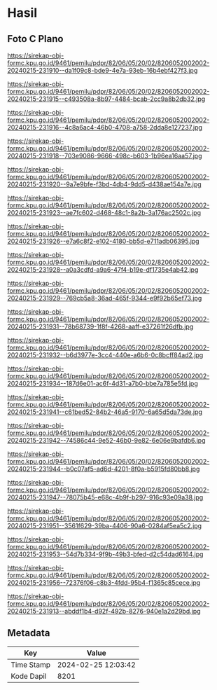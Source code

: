 # Hasil

## Foto C Plano

https://sirekap-obj-formc.kpu.go.id/9461/pemilu/pdpr/82/06/05/20/02/8206052002002-20240215-231910--da1f09c8-bde9-4e7a-93eb-16b4ebf427f3.jpg

https://sirekap-obj-formc.kpu.go.id/9461/pemilu/pdpr/82/06/05/20/02/8206052002002-20240215-231915--c493508a-8b97-4484-bcab-2cc9a8b2db32.jpg

https://sirekap-obj-formc.kpu.go.id/9461/pemilu/pdpr/82/06/05/20/02/8206052002002-20240215-231916--4c8a6ac4-46b0-4708-a758-2dda8e127237.jpg

https://sirekap-obj-formc.kpu.go.id/9461/pemilu/pdpr/82/06/05/20/02/8206052002002-20240215-231918--703e9086-9666-498c-b603-1b96ea16aa57.jpg

https://sirekap-obj-formc.kpu.go.id/9461/pemilu/pdpr/82/06/05/20/02/8206052002002-20240215-231920--9a7e9bfe-f3bd-4db4-9dd5-d438ae154a7e.jpg

https://sirekap-obj-formc.kpu.go.id/9461/pemilu/pdpr/82/06/05/20/02/8206052002002-20240215-231923--ae7fc602-d468-48c1-8a2b-3a176ac2502c.jpg

https://sirekap-obj-formc.kpu.go.id/9461/pemilu/pdpr/82/06/05/20/02/8206052002002-20240215-231926--e7a6c8f2-e102-4180-bb5d-e711adb06395.jpg

https://sirekap-obj-formc.kpu.go.id/9461/pemilu/pdpr/82/06/05/20/02/8206052002002-20240215-231928--a0a3cdfd-a9a6-47f4-b19e-df1735e4ab42.jpg

https://sirekap-obj-formc.kpu.go.id/9461/pemilu/pdpr/82/06/05/20/02/8206052002002-20240215-231929--769cb5a8-36ad-465f-9344-e9f92b65ef73.jpg

https://sirekap-obj-formc.kpu.go.id/9461/pemilu/pdpr/82/06/05/20/02/8206052002002-20240215-231931--78b68739-1f8f-4268-aaff-e37261f26dfb.jpg

https://sirekap-obj-formc.kpu.go.id/9461/pemilu/pdpr/82/06/05/20/02/8206052002002-20240215-231932--b6d3977e-3cc4-440e-a6b6-0c8bcff84ad2.jpg

https://sirekap-obj-formc.kpu.go.id/9461/pemilu/pdpr/82/06/05/20/02/8206052002002-20240215-231934--187d6e01-ac6f-4d31-a7b0-bbe7a785e5fd.jpg

https://sirekap-obj-formc.kpu.go.id/9461/pemilu/pdpr/82/06/05/20/02/8206052002002-20240215-231941--c61bed52-84b2-46a5-9170-6a65d5da73de.jpg

https://sirekap-obj-formc.kpu.go.id/9461/pemilu/pdpr/82/06/05/20/02/8206052002002-20240215-231942--74586c44-9e52-46b0-9e82-6e06e9bafdb6.jpg

https://sirekap-obj-formc.kpu.go.id/9461/pemilu/pdpr/82/06/05/20/02/8206052002002-20240215-231944--b0c07af5-ad6d-4201-8f0a-b5915fd80bb8.jpg

https://sirekap-obj-formc.kpu.go.id/9461/pemilu/pdpr/82/06/05/20/02/8206052002002-20240215-231947--78075b45-e68c-4b9f-b297-916c93e09a38.jpg

https://sirekap-obj-formc.kpu.go.id/9461/pemilu/pdpr/82/06/05/20/02/8206052002002-20240215-231951--3561f629-39ba-4406-90a6-0284af5ea5c2.jpg

https://sirekap-obj-formc.kpu.go.id/9461/pemilu/pdpr/82/06/05/20/02/8206052002002-20240215-231953--54d7b334-9f9b-49b3-bfed-d2c54dad6164.jpg

https://sirekap-obj-formc.kpu.go.id/9461/pemilu/pdpr/82/06/05/20/02/8206052002002-20240215-231956--72376f06-c8b3-4fdd-95b4-f1365c85cece.jpg

https://sirekap-obj-formc.kpu.go.id/9461/pemilu/pdpr/82/06/05/20/02/8206052002002-20240215-231913--abddf1b4-d92f-492b-8276-940e1a2d29bd.jpg


## Metadata

| Key        | Value               |
| ---------- | ------------------- |
| Time Stamp | 2024-02-25 12:03:42 |
| Kode Dapil | 8201                |



